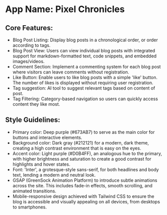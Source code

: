 # **App Name**: Pixel Chronicles

## Core Features:

- Blog Post Listing: Display blog posts in a chronological order, or order according to tags.
- Blog Post View: Users can view individual blog posts with integrated support for markdown-formatted text, code snippets, and embedded images/videos.
- Comment Section: Implement a commenting system for each blog post where visitors can leave comments without registration. 
- Like Button: Enable users to like blog posts with a simple 'like' button. The number of likes is displayed without requiring user registration.
- Tag suggestion: AI tool to suggest relevant tags based on content of post.
- Tag Filtering: Category-based navigation so users can quickly access content they like most.

## Style Guidelines:

- Primary color: Deep purple (#673AB7) to serve as the main color for buttons and interactive elements.
- Background color: Dark gray (#212121) for a modern, dark theme, creating a high contrast environment that is easy on the eyes.
- Accent color: Light purple (#D0B4FF), an analogous hue to the primary, with higher brightness and saturation to create a good contrast for highlights and hover states.
- Font: 'Inter', a grotesque-style sans-serif, for both headlines and body text, lending a modern and neutral look.
- GSAP (GreenSock Animation Platform) to introduce subtle animations across the site. This includes fade-in effects, smooth scrolling, and animated transitions.
- Mobile-responsive design achieved with Tailwind CSS to ensure the blog is accessible and visually appealing on all devices, from desktops to smartphones.